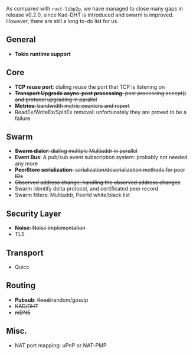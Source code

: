 
As compared with `rust-libp2p`, we have managed to close many gaps in release v0.2.0, since Kad-DHT is introduced and swarm is improved. However, there are still a long to-do list for us.    

## General

- **Tokio runtime support**

## Core

- **TCP reuse port**: dialing reuse the port that TCP is listening on
- ~~**Transport Upgrade async-post processing**: post processing accept() and protocol upgrading in parallel~~
- ~~**Metrics**: bandwidth metric counters and report~~
- ReadEx/WriteEx/SplitEx removal: unfortunately they are proved to be a failure  

## Swarm

- ~~**Swarm dialer**: dialing multiple Multiaddr in parallel~~
- **Event Bus**: A pub/sub event subscription system: probably not needed any more
- ~~**PeerStore serialization**: serialization/deserialization methods for peer IDs~~
- ~~Observed address change: handling the observed address changes~~
- Swarm identify delta protocol, and certificated peer record
- Swarm filters: Multiaddr, PeerId white/black list


## Security Layer

- ~~**Noise**: Noise implementation~~ 
- TLS

## Transport

- Quicc

## Routing

- **Pubsub**: ~~flood~~/random/gossip
- ~~KAD/DHT~~
- ~~mDNS~~

## Misc.

- NAT port mapping: uPnP or NAT-PMP

